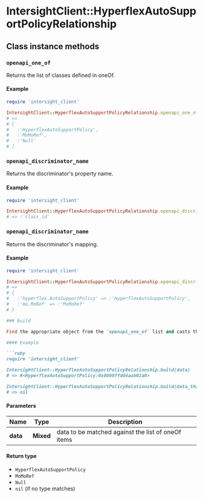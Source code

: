 # IntersightClient::HyperflexAutoSupportPolicyRelationship

## Class instance methods

### `openapi_one_of`

Returns the list of classes defined in oneOf.

#### Example

```ruby
require 'intersight_client'

IntersightClient::HyperflexAutoSupportPolicyRelationship.openapi_one_of
# =>
# [
#   :'HyperflexAutoSupportPolicy',
#   :'MoMoRef',
#   :'Null'
# ]
```

### `openapi_discriminator_name`

Returns the discriminator's property name.

#### Example

```ruby
require 'intersight_client'

IntersightClient::HyperflexAutoSupportPolicyRelationship.openapi_discriminator_name
# => :'class_id'
```

### `openapi_discriminator_name`

Returns the discriminator's mapping.

#### Example

```ruby
require 'intersight_client'

IntersightClient::HyperflexAutoSupportPolicyRelationship.openapi_discriminator_mapping
# =>
# {
#   :'hyperflex.AutoSupportPolicy' => :'HyperflexAutoSupportPolicy',
#   :'mo.MoRef' => :'MoMoRef'
# }

### build

Find the appropriate object from the `openapi_one_of` list and casts the data into it.

#### Example

```ruby
require 'intersight_client'

IntersightClient::HyperflexAutoSupportPolicyRelationship.build(data)
# => #<HyperflexAutoSupportPolicy:0x00007fdd4aab02a0>

IntersightClient::HyperflexAutoSupportPolicyRelationship.build(data_that_doesnt_match)
# => nil
```

#### Parameters

| Name | Type | Description |
| ---- | ---- | ----------- |
| **data** | **Mixed** | data to be matched against the list of oneOf items |

#### Return type

- `HyperflexAutoSupportPolicy`
- `MoMoRef`
- `Null`
- `nil` (if no type matches)

